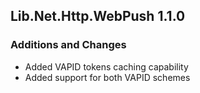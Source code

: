 ## Lib.Net.Http.WebPush 1.1.0
### Additions and Changes
- Added VAPID tokens caching capability
- Added support for both VAPID schemes